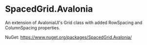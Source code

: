 # SpacedGrid.Avalonia
An extension of AvaloniaUI's Grid class with added RowSpacing and ColumnSpacing properties.

NuGet: https://www.nuget.org/packages/SpacedGrid.Avalonia/
